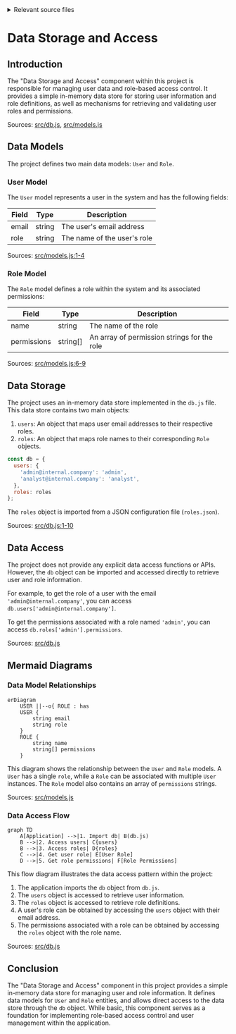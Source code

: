 <details>
<summary>Relevant source files</summary>

The following files were used as context for generating this wiki page:

- [src/db.js](https://github.com/aanickode/access-control-service/blob/main/src/db.js)
- [src/models.js](https://github.com/aanickode/access-control-service/blob/main/src/models.js)
</details>

# Data Storage and Access

## Introduction

The "Data Storage and Access" component within this project is responsible for managing user data and role-based access control. It provides a simple in-memory data store for storing user information and role definitions, as well as mechanisms for retrieving and validating user roles and permissions.

Sources: [src/db.js](), [src/models.js]()

## Data Models

The project defines two main data models: `User` and `Role`.

### User Model

The `User` model represents a user in the system and has the following fields:

| Field | Type    | Description                  |
|-------|---------|------------------------------|
| email | string  | The user's email address     |
| role  | string  | The name of the user's role  |

Sources: [src/models.js:1-4]()

### Role Model

The `Role` model defines a role within the system and its associated permissions:

| Field       | Type     | Description                                 |
|-------------|----------|---------------------------------------------|
| name        | string   | The name of the role                        |
| permissions | string[] | An array of permission strings for the role |

Sources: [src/models.js:6-9]()

## Data Storage

The project uses an in-memory data store implemented in the `db.js` file. This data store contains two main objects:

1. `users`: An object that maps user email addresses to their respective roles.
2. `roles`: An object that maps role names to their corresponding `Role` objects.

```js
const db = {
  users: {
    'admin@internal.company': 'admin',
    'analyst@internal.company': 'analyst',
  },
  roles: roles
};
```

The `roles` object is imported from a JSON configuration file (`roles.json`).

Sources: [src/db.js:1-10]()

## Data Access

The project does not provide any explicit data access functions or APIs. However, the `db` object can be imported and accessed directly to retrieve user and role information.

For example, to get the role of a user with the email `'admin@internal.company'`, you can access `db.users['admin@internal.company']`.

To get the permissions associated with a role named `'admin'`, you can access `db.roles['admin'].permissions`.

Sources: [src/db.js]()

## Mermaid Diagrams

### Data Model Relationships

```mermaid
erDiagram
    USER ||--o{ ROLE : has
    USER {
        string email
        string role
    }
    ROLE {
        string name
        string[] permissions
    }
```

This diagram shows the relationship between the `User` and `Role` models. A `User` has a single `role`, while a `Role` can be associated with multiple `User` instances. The `Role` model also contains an array of `permissions` strings.

Sources: [src/models.js]()

### Data Access Flow

```mermaid
graph TD
    A[Application] -->|1. Import db| B(db.js)
    B -->|2. Access users| C{users}
    B -->|3. Access roles| D{roles}
    C -->|4. Get user role| E[User Role]
    D -->|5. Get role permissions| F[Role Permissions]
```

This flow diagram illustrates the data access pattern within the project:

1. The application imports the `db` object from `db.js`.
2. The `users` object is accessed to retrieve user information.
3. The `roles` object is accessed to retrieve role definitions.
4. A user's role can be obtained by accessing the `users` object with their email address.
5. The permissions associated with a role can be obtained by accessing the `roles` object with the role name.

Sources: [src/db.js]()

## Conclusion

The "Data Storage and Access" component in this project provides a simple in-memory data store for managing user and role information. It defines data models for `User` and `Role` entities, and allows direct access to the data store through the `db` object. While basic, this component serves as a foundation for implementing role-based access control and user management within the application.